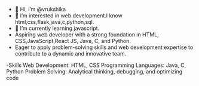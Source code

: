 - 👋 Hi, I’m @vrukshika
- 👀 I’m interested in web development.I know html,css,flask,java,c,python,sql.
- 🌱 I’m currently learning javascript.
- Aspiring web developer with a strong foundation in HTML, CSS,JavaScript,React JS, Java, C, and Python.
- Eager to apply problem-solving skills and web development expertise to contribute to a dynamic and innovative team.

-Skills
Web Development: HTML, CSS
Programming Languages: Java, C, Python
Problem Solving: Analytical thinking, debugging, and optimizing code

<!---
vrukshika/vrukshika is a ✨ special ✨ repository because its `README.md` (this file) appears on your GitHub profile.
You can click the Preview link to take a look at your changes.
--->
